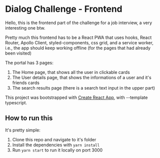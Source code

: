 # Dialog Challenge - Frontend

Hello, this is the frontend part of the challenge for a job interview, a very interesting one btw.

Pretty much this frontend has to be a React PWA that uses hooks, React Router, Apollo Client, styled-components, css grid, and a service worker, i.e., the app should keep working offline (for the pages that had already been visited)

The portal has 3 pages:

1. The Home page, that shows all the user in clickable cards
2. The User details page, that shows the informations of a user and it's friends cards
3. The search results page (there is a search text input in the upper part)

This project was bootstrapped with [Create React App](https://github.com/facebook/create-react-app), with --template typescript.

## How to run this

It's pretty simple:

1. Clone this repo and navigate to it's folder
2. Install the dependencies with `yarn install`
3. Run `yarn start` to run it locally on port 3000
